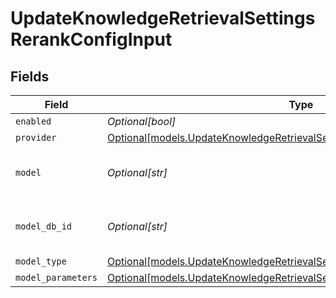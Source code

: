 # UpdateKnowledgeRetrievalSettingsRerankConfigInput


## Fields

| Field                                                                                                                                              | Type                                                                                                                                               | Required                                                                                                                                           | Description                                                                                                                                        |
| -------------------------------------------------------------------------------------------------------------------------------------------------- | -------------------------------------------------------------------------------------------------------------------------------------------------- | -------------------------------------------------------------------------------------------------------------------------------------------------- | -------------------------------------------------------------------------------------------------------------------------------------------------- |
| `enabled`                                                                                                                                          | *Optional[bool]*                                                                                                                                   | :heavy_minus_sign:                                                                                                                                 | N/A                                                                                                                                                |
| `provider`                                                                                                                                         | [Optional[models.UpdateKnowledgeRetrievalSettingsKnowledgeProvider]](../models/updateknowledgeretrievalsettingsknowledgeprovider.md)               | :heavy_minus_sign:                                                                                                                                 | N/A                                                                                                                                                |
| `model`                                                                                                                                            | *Optional[str]*                                                                                                                                    | :heavy_minus_sign:                                                                                                                                 | The name of the model to use                                                                                                                       |
| `model_db_id`                                                                                                                                      | *Optional[str]*                                                                                                                                    | :heavy_minus_sign:                                                                                                                                 | The ID of the model in the database                                                                                                                |
| `model_type`                                                                                                                                       | [Optional[models.UpdateKnowledgeRetrievalSettingsKnowledgeModelType]](../models/updateknowledgeretrievalsettingsknowledgemodeltype.md)             | :heavy_minus_sign:                                                                                                                                 | N/A                                                                                                                                                |
| `model_parameters`                                                                                                                                 | [Optional[models.UpdateKnowledgeRetrievalSettingsKnowledgeModelParameters]](../models/updateknowledgeretrievalsettingsknowledgemodelparameters.md) | :heavy_minus_sign:                                                                                                                                 | N/A                                                                                                                                                |